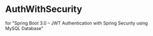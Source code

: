 # AuthWithSecurity
for "Spring Boot 3.0 – JWT Authentication with Spring Security using MySQL Database"
